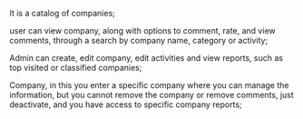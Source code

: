 It is a catalog of companies;

user can view company, along with options to comment, rate, and view comments, through a search by company name, category or activity;

Admin can create, edit company, edit activities and view reports, such as top visited or classified companies;

Company, in this you enter a specific company where you can manage the information, but you cannot remove the company or remove comments, just deactivate, and you have access to specific company reports;

